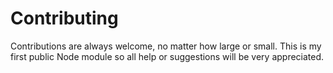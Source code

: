 # Contributing

Contributions are always welcome, no matter how large or small.
This is my first public Node module so all help or suggestions will be very appreciated.
